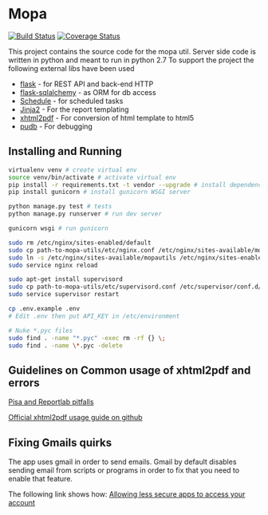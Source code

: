 # Mopa

[![Build Status](https://travis-ci.org/ntxuva/mopa-utils.svg?branch=master)](https://travis-ci.org/ntxuva/mopa-utils)
[![Coverage Status](https://coveralls.io/repos/github/ntxuva/mopa-utils/badge.svg?branch=master)](https://coveralls.io/github/ntxuva/mopa-utils?branch=master)

This project contains the source code for the mopa util. Server side code is written in python and meant to run in python 2.7
To support the project the following external libs have been used

- [flask](http://flask.pocoo.org/) - for REST API and back-end HTTP
- [flask-sqlalchemy](https://pythonhosted.org/Flask-SQLAlchemy/) - as ORM for db access
- [Schedule](https://github.com/mrhwick/schedule) - for scheduled tasks
- [Jinja2](http://jinja.pocoo.org/) - For the report templating
- [xhtml2pdf](http://www.xhtml2pdf.com/) - For conversion of html template to html5
- [pudb](https://pypi.python.org/pypi/pudb/) - For debugging

## Installing and Running

```sh
virtualenv venv # create virtual env
source venv/bin/activate # activate virtual env
pip install -r requirements.txt -t vendor --upgrade # install dependencies in lib/vendor folder
pip install gunicorn # install gunicorn WSGI server

python manage.py test # tests
python manage.py runserver # run dev server

gunicorn wsgi # run gunicorn

sudo rm /etc/nginx/sites-enabled/default
sudo cp path-to-mopa-utils/etc/nginx.conf /etc/nginx/sites-available/mopautils # make app available on nginx
sudo ln -s /etc/nginx/sites-available/mopautils /etc/nginx/sites-enabled/mopautils # deploy nginx
sudo service nginx reload

sudo apt-get install supervisord
sudo cp path-to-mopa-utils/etc/supervisord.conf /etc/supervisor/conf.d/mopa-utils.conf
sudo service supervisor restart

cp .env.example .env
# Edit .env then put API_KEY in /etc/environment

# Nuke *.pyc files
sudo find . -name "*.pyc" -exec rm -rf {} \;
sudo find . -name \*.pyc -delete
```

## Guidelines on Common usage of xhtml2pdf and errors

[Pisa and Reportlab pitfalls](http://www.arnebrodowski.de/blog/501-Pisa-and-Reportlab-pitfalls.html)

[Official xhtml2pdf usage guide on github](https://github.com/chrisglass/xhtml2pdf/blob/master/doc/usage.rst)

## Fixing Gmails quirks

The app uses gmail in order to send emails. Gmail by default disables sending email from scripts or programs in order to fix that you need to enable that feature.

The following link shows how: [Allowing less secure apps to access your account](https://support.google.com/accounts/answer/6010255?hl=en)
